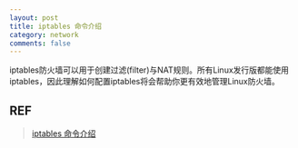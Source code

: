```yaml
---
layout: post
title: iptables 命令介绍
category: network
comments: false
---
```


iptables防火墙可以用于创建过滤(filter)与NAT规则。所有Linux发行版都能使用iptables，因此理解如何配置iptables将会帮助你更有效地管理Linux防火墙。

## REF
>[iptables 命令介绍](https://www.cnblogs.com/wangkangluo1/archive/2012/04/19/2457072.html)
